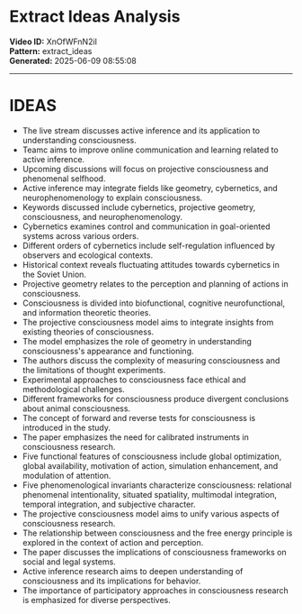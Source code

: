 # Extract Ideas Analysis

**Video ID:** XnOfWFnN2iI  
**Pattern:** extract_ideas  
**Generated:** 2025-06-09 08:55:08  

---

# IDEAS

- The live stream discusses active inference and its application to understanding consciousness.
- Teamc aims to improve online communication and learning related to active inference.
- Upcoming discussions will focus on projective consciousness and phenomenal selfhood.
- Active inference may integrate fields like geometry, cybernetics, and neurophenomenology to explain consciousness.
- Keywords discussed include cybernetics, projective geometry, consciousness, and neurophenomenology.
- Cybernetics examines control and communication in goal-oriented systems across various orders.
- Different orders of cybernetics include self-regulation influenced by observers and ecological contexts.
- Historical context reveals fluctuating attitudes towards cybernetics in the Soviet Union.
- Projective geometry relates to the perception and planning of actions in consciousness.
- Consciousness is divided into biofunctional, cognitive neurofunctional, and information theoretic theories.
- The projective consciousness model aims to integrate insights from existing theories of consciousness.
- The model emphasizes the role of geometry in understanding consciousness's appearance and functioning.
- The authors discuss the complexity of measuring consciousness and the limitations of thought experiments.
- Experimental approaches to consciousness face ethical and methodological challenges.
- Different frameworks for consciousness produce divergent conclusions about animal consciousness.
- The concept of forward and reverse tests for consciousness is introduced in the study.
- The paper emphasizes the need for calibrated instruments in consciousness research.
- Five functional features of consciousness include global optimization, global availability, motivation of action, simulation enhancement, and modulation of attention.
- Five phenomenological invariants characterize consciousness: relational phenomenal intentionality, situated spatiality, multimodal integration, temporal integration, and subjective character.
- The projective consciousness model aims to unify various aspects of consciousness research.
- The relationship between consciousness and the free energy principle is explored in the context of action and perception.
- The paper discusses the implications of consciousness frameworks on social and legal systems.
- Active inference research aims to deepen understanding of consciousness and its implications for behavior.
- The importance of participatory approaches in consciousness research is emphasized for diverse perspectives.